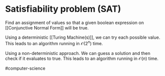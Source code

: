 # Satisfiability problem (SAT)
Find an assignment of values so that a given boolean expression on [[Conjunctive Normal Form]] will be true.

Using a deterministic [[Turing Machine(s)]], we can try each possible value. This leads to an algorithm running in $\mathcal O(2^n)$ time.

Using a non-deterministic approach. We can guess a solution and then check if it evaluates to true. This leads to an algorithm running in $\mathcal O(n)$ time.

#computer-science 